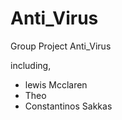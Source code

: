 # Anti_Virus
Group Project Anti_Virus

including,
<br>
<ul>
<li>lewis Mcclaren
<br>
<li>Theo 
<br>
<li>Constantinos Sakkas  
</li>
</ul>
